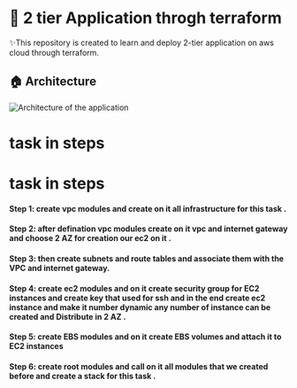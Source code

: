 # 🚀  2 tier Application throgh terraform 

✨This repository is created to learn and deploy  2-tier application on aws cloud through terraform. 

## 🏠 Architecture
![Architecture of the application](architecture.gif)

# task in steps
# task in steps
#### Step 1: create vpc modules and create on it all infrastructure for this  task .
#### Step 2: after defination vpc modules create on it vpc and internet gateway and choose 2 AZ for creation our ec2 on it .
#### Step 3:  then create subnets and route tables and associate them with the VPC and internet gateway.
#### Step 4: create ec2 modules and on it create security group for EC2 instances  and create key that used for ssh and in the end create ec2 instance and make it number dynamic any number of instance can be created  and Distribute in 2 AZ  . 
#### Step 5: create EBS modules and on it create EBS volumes and attach it to EC2 instances 
#### Step 6: create root modules and call on it all modules that we created before and create a stack for this task .

